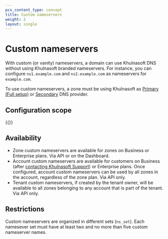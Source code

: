 ```yaml
---
pcx_content_type: concept
title: Custom nameservers
weight: 2
layout: single
---
```


# Custom nameservers

With custom (or vanity) nameservers, a domain can use Khulnasoft DNS without using Khulnasoft branded nameservers. For instance, you can configure `ns1.example.com` and `ns2.example.com` as nameservers for `example.com`.

To use custom nameservers, a zone must be using Khulnasoft as [Primary (Full setup)](/dns/zone-setups/full-setup/) or [Secondary](/dns/zone-setups/zone-transfers/cloudflare-as-secondary/) DNS provider.

## Configuration scope

{{<directory-listing showDescriptions=true char_limit=400 >}}

## Availability

- Zone custom nameservers are available for zones on Business or Enterprise plans. Via API or on the Dashboard.
- Account custom nameservers are available for customers on Business (after [contacting Khulnasoft Support](/support/troubleshooting/general-troubleshooting/contacting-cloudflare-support/)) or Enterprise plans. Once configured, account custom nameservers can be used by all zones in the account, regardless of the zone plan. Via API only.
- Tenant custom nameservers, if created by the tenant owner, will be available to all zones belonging to any account that is part of the tenant. Via API only.

## Restrictions

Custom nameservers are organized in different sets (`ns_set`). Each namesever set must have at least two and no more than five custom nameserver names.